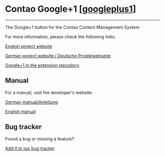 # Contao Google+1 [[googleplus1](googleplus1.md)] #

---

The Google+1 button for the Contao Content Management System

For more information, please check the following links:

[English project website](http://bandyt.de/contao-googleplus1_en.html)

[German project website / Deutsche Projektwebseite](http://bandyt.de/contao-googleplus1_de.html)

[Google+1 in the extension repository](https://contao.org/en/extension-list/view/googleplus1.20020009.en.html)

## Manual ##
For a manual, visit the developer's website:

[German manual/Anleitung](http://bandyt.de/contao-googleplus1-anleitung.html)

[English manual](http://bandyt.de/contao-googleplus1-manual.html)

## Bug tracker ##
Found a bug or missing a feature?

[Add it to our bug tracker](http://bugtracker.bandyt.de/describecomponents.cgi?product=Contao%20Google%2B1)